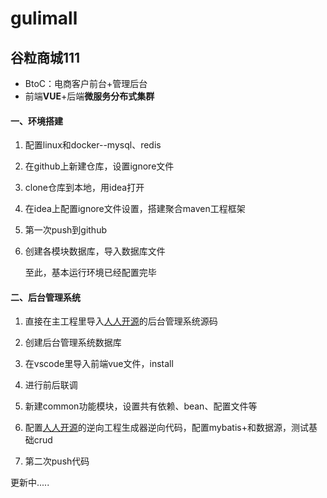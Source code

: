 # gulimall
## 谷粒商城111
* BtoC：电商客户前台+管理后台
* 前端**VUE**+后端**微服务分布式集群**

#### 一、环境搭建

1. 配置linux和docker--mysql、redis

2. 在github上新建仓库，设置ignore文件

3. clone仓库到本地，用idea打开

4. 在idea上配置ignore文件设置，搭建聚合maven工程框架

5. 第一次push到github

6. 创建各模块数据库，导入数据库文件

   至此，基本运行环境已经配置完毕

   

#### 二、后台管理系统

1. 直接在主工程里导入[人人开源](https://gitee.com/renrenio)的后台管理系统源码

2. 创建后台管理系统数据库

3. 在vscode里导入前端vue文件，install

4. 进行前后联调

5. 新建common功能模块，设置共有依赖、bean、配置文件等

6. 配置[人人开源](https://gitee.com/renrenio)的逆向工程生成器逆向代码，配置mybatis+和数据源，测试基础crud

7. 第二次push代码

   

更新中.....
